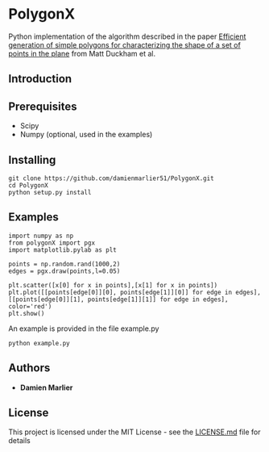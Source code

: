 # PolygonX

Python implementation of the algorithm described in the paper [Efficient generation of simple polygons for characterizing the shape of a set of points in the plane](http://www.sciencedirect.com/science/article/pii/S0031320308001180) from Matt Duckham et al.

## Introduction

## Prerequisites

* Scipy
* Numpy (optional, used in the examples)

## Installing

```
git clone https://github.com/damienmarlier51/PolygonX.git
cd PolygonX
python setup.py install
```

## Examples

```
import numpy as np
from polygonX import pgx
import matplotlib.pylab as plt

points = np.random.rand(1000,2)
edges = pgx.draw(points,l=0.05)

plt.scatter([x[0] for x in points],[x[1] for x in points])
plt.plot([[points[edge[0]][0], points[edge[1]][0]] for edge in edges], [[points[edge[0]][1], points[edge[1]][1]] for edge in edges], color='red')
plt.show()
```

An example is provided in the file example.py

```
python example.py
```

## Authors

* **Damien Marlier**

## License

This project is licensed under the MIT License - see the [LICENSE.md](LICENSE.md) file for details
